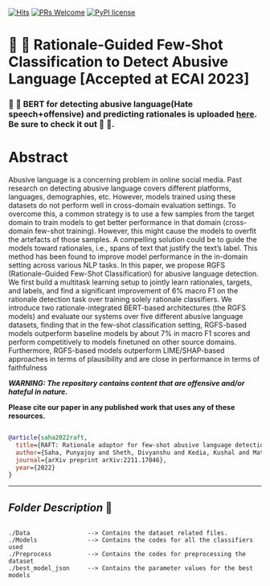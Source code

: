 [![Hits](https://hits.seeyoufarm.com/api/count/incr/badge.svg?url=https%3A%2F%2Fgithub.com%2Fpunyajoy%2FRGFS_ECAI&count_bg=%2379C83D&title_bg=%23555555&icon=tinder.svg&icon_color=%23E7E7E7&title=hits&edge_flat=false)](https://hits.seeyoufarm.com)
[![PRs Welcome](https://img.shields.io/badge/PRs-welcome-brightgreen.svg?style=flat-square)](http://makeapullrequest.com)
[![PyPI license](https://img.shields.io/pypi/l/ansicolortags.svg)](https://pypi.python.org/pypi/ansicolortags/)

# :mag_right: :rocket: Rationale-Guided Few-Shot Classification to Detect Abusive Language [Accepted at ECAI 2023]

### :tada: :tada: BERT for detecting abusive language(Hate speech+offensive) and predicting rationales is uploaded [here](https://huggingface.co/Hate-speech-CNERG/Rationale_predictor). Be sure to check it out :tada: :tada:.

# Abstract

Abusive language is a concerning problem in online social media. Past research on detecting abusive language covers different platforms, languages, demographies, etc. However, models trained using these datasets do not perform well in cross-domain evaluation settings. To overcome this, a common strategy is to use a few samples from the target domain to train models to get better performance in that domain (cross-domain few-shot training). However, this might cause the models to overfit the artefacts of those samples. A compelling solution could be to guide the models toward rationales, i.e., spans of text that justify the text’s label. This method has been found to improve model performance in the in-domain setting across various NLP tasks. In this paper, we propose RGFS (Rationale-Guided Few-Shot Classification) for abusive language detection. We first build a multitask learning setup to jointly learn rationales, targets, and labels, and find a significant improvement of 6% macro F1 on the rationale detection task over training solely rationale classifiers. We introduce two rationale-integrated BERT-based architectures (the RGFS models) and evaluate our systems over five different abusive language datasets, finding that in the few-shot classification setting, RGFS-based models outperform baseline models by about 7% in macro F1 scores and perform competitively to models finetuned on other source domains. Furthermore, RGFS-based models outperform LIME/SHAP-based approaches in terms of plausibility and are close in performance in terms of faithfulness

***WARNING: The repository contains content that are offensive and/or hateful in nature.***

**Please cite our paper in any published work that uses any of these resources.**

~~~bibtex

@article{saha2022raft,
  title={RAFT: Rationale adaptor for few-shot abusive language detection},
  author={Saha, Punyajoy and Sheth, Divyanshu and Kedia, Kushal and Mathew, Binny and Mukherjee, Animesh},
  journal={arXiv preprint arXiv:2211.17046},
  year={2022}
}

~~~

------------------------------------------
***Folder Description*** :open_file_folder:	
------------------------------------------
~~~

./Data                --> Contains the dataset related files.
./Models              --> Contains the codes for all the classifiers used
./Preprocess  	      --> Contains the codes for preprocessing the dataset	
./best_model_json     --> Contains the parameter values for the best models

~~~
